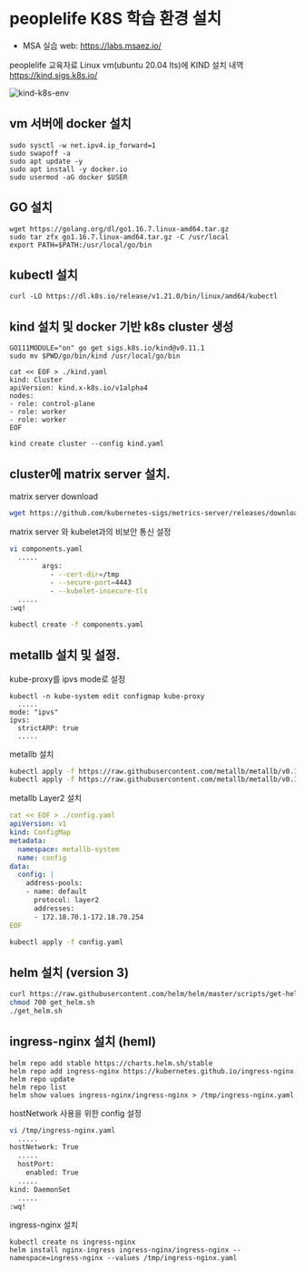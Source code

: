 # peoplelife K8S 학습 환경 설치

- MSA 실습 web: https://labs.msaez.io/

peoplelife  교육자료
Linux vm(ubuntu 20.04 lts)에 KIND 설치 내역
https://kind.sigs.k8s.io/

![kind-k8s-env](https://user-images.githubusercontent.com/90162116/142726818-9f0747b5-04e5-42d4-881e-10a99c52d13c.png)

## vm 서버에 docker 설치 

```text
sudo sysctl -w net.ipv4.ip_forward=1
sudo swapoff -a
sudo apt update -y
sudo apt install -y docker.io
sudo usermod -aG docker $USER
```



## GO 설치

```
wget https://golang.org/dl/go1.16.7.linux-amd64.tar.gz
sudo tar zfx go1.16.7.linux-amd64.tar.gz -C /usr/local
export PATH=$PATH:/usr/local/go/bin
```



## kubectl 설치

```
curl -LO https://dl.k8s.io/release/v1.21.0/bin/linux/amd64/kubectl
```



## kind 설치 및 docker 기반 k8s cluster 생성

```
GO111MODULE="on" go get sigs.k8s.io/kind@v0.11.1
sudo mv $PWD/go/bin/kind /usr/local/go/bin

cat << EOF > ./kind.yaml
kind: Cluster
apiVersion: kind.x-k8s.io/v1alpha4
nodes:
- role: control-plane
- role: worker
- role: worker
EOF

kind create cluster --config kind.yaml
```



## cluster에 matrix server 설치. 

matrix server download

```bash
wget https://github.com/kubernetes-sigs/metrics-server/releases/download/v0.5.0/components.yaml
```

matrix server 와 kubelet과의 비보안 통신 설정

```bash
vi components.yaml
  .....
        args:
          - --cert-dir=/tmp
          - --secure-port=4443
          - --kubelet-insecure-tls
  .....
:wq!

kubectl create -f components.yaml
```

## metallb 설치 및 설정. 

kube-proxy를 ipvs mode로 설정

```
kubectl -n kube-system edit configmap kube-proxy
  .....
mode: "ipvs"
ipvs:
  strictARP: true
  .....
```


metallb 설치

```bash
kubectl apply -f https://raw.githubusercontent.com/metallb/metallb/v0.10.2/manifests/namespace.yaml
kubectl apply -f https://raw.githubusercontent.com/metallb/metallb/v0.10.2/manifests/metallb.yaml
```

metallb Layer2 설치

```YAML
cat << EOF > ./config.yaml
apiVersion: v1
kind: ConfigMap
metadata:
  namespace: metallb-system
  name: config
data:
  config: |
    address-pools:
    - name: default
      protocol: layer2
      addresses:
      - 172.18.70.1-172.18.70.254
EOF
```

```bash
kubectl apply -f config.yaml
```



## helm 설치 (version 3)

```bash
curl https://raw.githubusercontent.com/helm/helm/master/scripts/get-helm-3 > get_helm.sh
chmod 700 get_helm.sh
./get_helm.sh
```



## ingress-nginx 설치 (heml)

```
helm repo add stable https://charts.helm.sh/stable
helm repo add ingress-nginx https://kubernetes.github.io/ingress-nginx
helm repo update
helm repo list
helm show values ingress-nginx/ingress-nginx > /tmp/ingress-nginx.yaml
```

hostNetwork 사용을 위한 config 설정

```bash
vi /tmp/ingress-nginx.yaml
  .....
hostNetwork: True
  .....
  hostPort:
    enabled: True
  .....
kind: DaemonSet
  .....
:wq!
```

ingress-nginx 설치

```
kubectl create ns ingress-nginx
helm install nginx-ingress ingress-nginx/ingress-nginx --namespace=ingress-nginx --values /tmp/ingress-nginx.yaml
```
